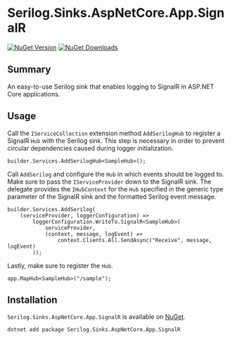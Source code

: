 
# Serilog.Sinks.AspNetCore.App.SignalR

[![NuGet Version](https://img.shields.io/nuget/v/Serilog.Sinks.AspNetCore.App.SignalR.svg)](https://www.nuget.org/packages/Serilog.Sinks.AspNetCore.App.SignalR/) [![NuGet Downloads](https://img.shields.io/nuget/dt/Serilog.Sinks.AspNetCore.App.SignalR.svg)](https://www.nuget.org/packages/Serilog.Sinks.AspNetCore.App.SignalR/) 

## Summary

An easy-to-use Serilog sink that enables logging to SignalR in ASP.NET Core applications.

## Usage

Call the `IServiceCollection` extension method `AddSerilogHub` to register a SignalR `Hub` with the Serilog sink. This step is necessary in order to prevent circular dependencies caused during logger initialization.

    builder.Services.AddSerilogHub<SampleHub>();

Call `AddSerilog` and configure the `Hub` in which events should be logged to. Make sure to pass the `IServiceProvider` down to the SignalR sink. The delegate provides the `IHubContext` for the `Hub` specified in the generic type parameter of the SignalR sink and the formatted Serilog event message.

    builder.Services.AddSerilog(
        (serviceProvider, loggerConfiguration) => 
            loggerConfiguration.WriteTo.SignalR<SampleHub>(
                serviceProvider, 
                (context, message, logEvent) => 
                    context.Clients.All.SendAsync("Receive", message, logEvent)
            ));

Lastly, make sure to register the `Hub`.

    app.MapHub<SampleHub>("/sample");

## Installation

`Serilog.Sinks.AspNetCore.App.SignalR` is available on [NuGet](https://www.nuget.org/packages/Serilog.Sinks.AspNetCore.App.SignalR/). 

    dotnet add package Serilog.Sinks.AspNetCore.App.SignalR
